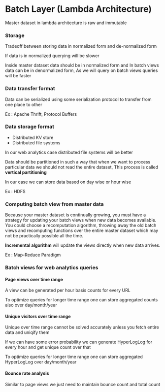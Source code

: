 # Batch Layer (Lambda Architecture)

Master dataset in lambda architecture is raw and immutable

### Storage

Tradeoff between storing data in normalized form and de-normailzed form

If data is in normalized querying will be slower

Inside master dataset data should be in normalized form and In batch views data can be in denormalized form, As we will query on batch views queries will be faster

### Data transfer format

Data can be serialized using some serialization protocol to transfer from one place to other

Ex : Apache Thrift, Protocol Buffers

### Data storage format

* Distributed KV store
* Distributed file systems

In our web analytics case distributed file systems will be better

Data should be partitioned in such a way that when we want to process particular data we should not read the entire dataset, This process is called **vertical partitioning**

In our case we can store data based on day wise or hour wise

Ex : HDFS

### Computing batch view from master data

Because your master dataset is continually growing, you must have a strategy for updating your batch views when new data becomes available. 
You could choose a recomputation algorithm, throwing away the old batch views and recomputing functions over the entire master dataset which may not be practically possible all the time. 

**Incremental algorithm** will update the views directly when new data arrives.

Ex : Map-Reduce Paradigm

### Batch views for web analytics queries

#### Page views over time range

A view can be generated per hour basis counts for every URL

To optimize queries for longer time range one can store aggregated counts also over day/month/year

#### Unique visitors over time range

Unique over time range cannot be solved accurately unless you fetch entire data and uniqify them

If we can have some error probability we can generate HyperLogLog for every hour and get unique count over that

To optimize queries for longer time range one can store aggregated HyperLogLog over day/month/year

#### Bounce rate analysis

Similar to page views we just need to maintain bounce count and total count